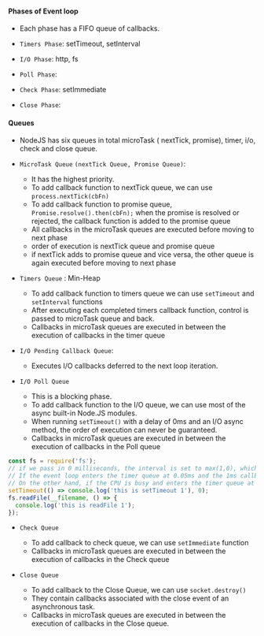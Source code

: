 #### Phases of Event loop

- Each phase has a FIFO queue of callbacks.

- `Timers Phase`: setTimeout, setInterval
- `I/O Phase`: http, fs
- `Poll Phase`:
- `Check Phase`: setImmediate
- `Close Phase`:

#### Queues

- NodeJS has six queues in total microTask ( nextTick, promise), timer, i/o, check and close queue.

- `MicroTask Queue` `(nextTick Queue, Promise Queue)`:

  - It has the highest priority.
  - To add callback function to nextTick queue, we can use `process.nextTick(cbFn)`
  - To add callback function to promise queue, `Promise.resolve().then(cbFn);` when the promise is resolved or rejected, the callback function is added to the promise queue
  - All callbacks in the microTask queues are executed before moving to next phase
  - order of execution is nextTick queue and promise queue
  - if nextTick adds to promise queue and vice versa, the other queue is again executed before moving to next phase

- `Timers Queue` : Min-Heap

  - To add callback function to timers queue we can use `setTimeout` and `setInterval` functions
  - After executing each completed timers callback function, control is passed to microTask queue and back.
  - Callbacks in microTask queues are executed in between the execution of callbacks in the timer queue

- `I/O Pending Callback Queue`:

  - Executes I/O callbacks deferred to the next loop iteration.

- `I/O Poll Queue`

  - This is a blocking phase.
  - To add callback function to the I/O queue, we can use most of the async built-in Node.JS modules.
  - When running `setTimeout()` with a delay of 0ms and an I/O async method, the order of execution can never be guaranteed.
  - Callbacks in microTask queues are executed in between the execution of callbacks in the Poll queue

```js
const fs = require('fs');
// if we pass in 0 milliseconds, the interval is set to max(1,0), which is 1
// If the event loop enters the timer queue at 0.05ms and the 1ms callback hasn't been queued, control moves on to the Poll queue
// On the other hand, if the CPU is busy and enters the timer queue at 1.01 ms, the timer will have elapsed and the callback function will be executed
setTimeout(() => console.log('this is setTimeout 1'), 0);
fs.readFile(__filename, () => {
  console.log('this is readFile 1');
});
```

- `Check Queue`

  - To add callback to check queue, we can use `setImmediate` function
  - Callbacks in microTask queues are executed in between the execution of callbacks in the Check queue

- `Close Queue`

  - To add callback to the Close Queue, we can use `socket.destroy()`
  - They contain callbacks associated with the close event of an asynchronous task.
  - Callbacks in microTask queues are executed in between the execution of callbacks in the Close queue.
